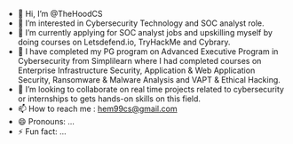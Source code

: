 - 👋 Hi, I’m @TheHoodCS
- 👀 I’m interested in Cybersecurity Technology and SOC analyst role.
- 🌱 I’m currently applying for SOC analyst jobs and upskilling myself by doing courses on Letsdefend.io, TryHackMe and Cybrary.
- 🌱 I have completed my PG program on Advanced Executive Program in Cybersecurity from Simplilearn where I had completed courses on Enterprise Infrastructure Security, Application & Web Application Security, Ransomware & Malware Analysis and VAPT & Ethical Hacking.
- 💞️ I’m looking to collaborate on real time projects related to cybersecurity or internships to gets hands-on skills on this field.
- 📫 How to reach me : hem99cs@gmail.com
- 😄 Pronouns: ...
- ⚡ Fun fact: ...

<!---
TheHoodCS/TheHoodCS is a ✨ special ✨ repository because its `README.md` (this file) appears on your GitHub profile.
You can click the Preview link to take a look at your changes.
--->
